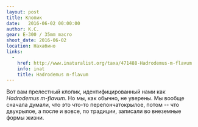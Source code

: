 ```yaml
---
layout: post
title: Клопик
date:   2016-06-02 00:00:00
author: К.С.
gear: E-300 / 35mm macro
shoot_date: 2016-06-02
location: Нахабино
links:
  -
    href: http://www.inaturalist.org/taxa/471488-Hadrodemus-m-flavum
    info: inat
    title: Hadrodemus m-flavum
---
```


Вот вам прелестный клопик, идентифицированный нами как _Hadrodemus m-flavum_. Но мы, как обычно, не уверены. Мы вообще сначала думали, что это что-то перепончатокрылое, потом -- что двукрылое, а после и вовсе, по традиции, записали во внеземные формы жизни.

